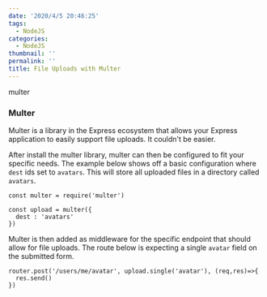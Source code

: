 ```yaml
---
date: '2020/4/5 20:46:25'
tags:
  - NodeJS
categories:
  - NodeJS
thumbnail: ''
permalink: ''
title: File Uploads with Multer
---
```


multer

<!-- more -->

### Multer

Multer is a library in the Express ecosystem that allows your Express application to easily support file uploads. It couldn't be easier.

After install the multer library, multer can then be configured to fit your specific needs. The example below shows off a basic configuration where `dest` ids set to `avatars`. This will store all uploaded files in a directory called `avatars`.

```
const multer = require('multer')

const upload = multer({
  dest : 'avatars'
})
```

Multer is then added as middleware for the specific endpoint that should allow for file uploads. The route below is expecting a single `avatar` field on the submitted form.

```
router.post('/users/me/avatar', upload.single('avatar'), (req,res)=>{
  res.send()
})
```